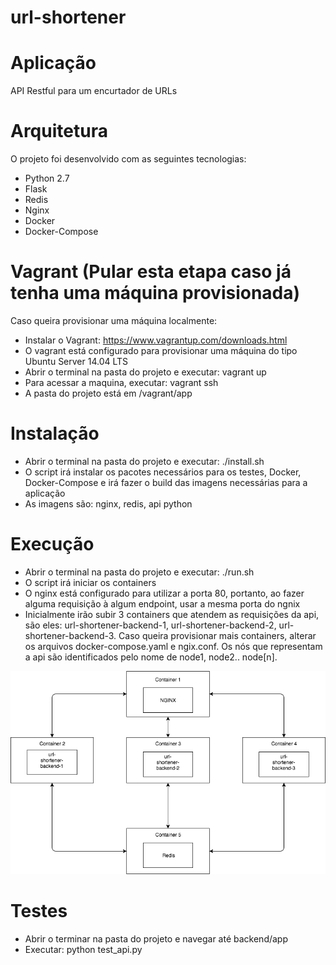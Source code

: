 # url-shortener

# Aplicação
API Restful para um encurtador de URLs

# Arquitetura
O projeto foi desenvolvido com as seguintes tecnologias:
* Python 2.7
* Flask
* Redis
* Nginx
* Docker
* Docker-Compose

# Vagrant (Pular esta etapa caso já tenha uma máquina provisionada)
Caso queira provisionar uma máquina localmente:
* Instalar o Vagrant: https://www.vagrantup.com/downloads.html
* O vagrant está configurado para provisionar uma máquina do tipo Ubuntu Server 14.04 LTS
* Abrir o terminal na pasta do projeto e executar: vagrant up
* Para acessar a maquina, executar: vagrant ssh
* A pasta do projeto está em /vagrant/app

# Instalação
* Abrir o terminal na pasta do projeto e executar: ./install.sh
* O script irá instalar os pacotes necessários para os testes, Docker, Docker-Compose e irá fazer o build das imagens necessárias para a aplicação
* As imagens são: nginx, redis, api python

# Execução
* Abrir o terminal na pasta do projeto e executar: ./run.sh
* O script irá iniciar os containers
* O nginx está configurado para utilizar a porta 80, portanto, ao fazer alguma requisição à algum endpoint, usar a mesma porta do ngnix
* Inicialmente irão subir 3 containers que atendem as requisições da api, são eles: url-shortener-backend-1, url-shortener-backend-2, url-shortener-backend-3. Caso queira provisionar mais containers, alterar os arquivos docker-compose.yaml e ngix.conf. Os nós que representam a api são identificados pelo nome de node1, node2.. node[n].

![alt text](https://github.com/mobbyd1/url-shortener/blob/master/docs/url-shortener-compose.png)

# Testes
* Abrir o terminar na pasta do projeto e navegar até backend/app
* Executar: python test_api.py


